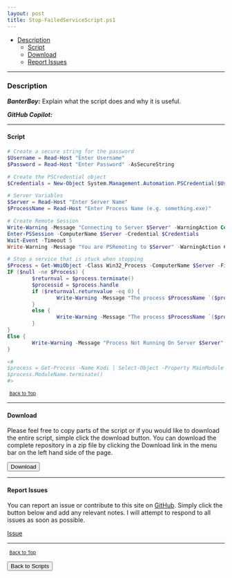 ```yaml
---
layout: post
title: Stop-FailedServiceScript.ps1
---
```


- [Description](#description)
  - [Script](#script)
  - [Download](#download)
  - [Report Issues](#report-issues)

---

### Description

**_BanterBoy:_** Explain what the script does and why it is useful.

**_GitHub Copilot:_**

---

#### Script

```powershell
# Create a secure string for the password
$Username = Read-Host "Enter Username"
$Password = Read-Host "Enter Password" -AsSecureString

# Create the PSCredential object
$Credentials = New-Object System.Management.Automation.PSCredential($Username, $Password)

# Server Variables
$Server = Read-Host "Enter Server Name"
$ProcessName = Read-Host "Enter Process Name (e.g. something.exe)"

# Create Remote Session
Write-Warning -Message "Connecting to Server $Server" -WarningAction Continue
Enter-PSSession -ComputerName $Server -Credential $Credentials
Wait-Event -Timeout 5
Write-Warning -Message "You are PSRemoting to $Server" -WarningAction Continue

# Stop a service that is stuck when stopping
$Process = Get-WmiObject -Class Win32_Process -ComputerName $Server -Filter "name='$ProcessName'"
IF ($null -ne $Process) {
        $returnval = $process.terminate()
        $processid = $process.handle
        if ($returnval.returnvalue -eq 0) {
                Write-Warning -Message "The process $ProcessName `($processid`) terminated successfully on Server $Server" -WarningAction Continue
        }
        else {
                Write-Warning -Message "The process $ProcessName `($processid`) termination has some problems on Server $Server" -WarningAction Continue
        }
}
Else {
        Write-Warning -Message "Process Not Running On Server $Server" -WarningAction Continue
}

<#
$process = Get-Process -Name Kodi | Select-Object -Property MainModule -ExpandProperty MainModule
$process.ModuleName.terminate()
#>
```

<span style="font-size:11px;"><a href="#"><i class="fas fa-caret-up" aria-hidden="true" style="color: white; margin-right:5px;"></i>Back to Top</a></span>

---

#### Download

Please feel free to copy parts of the script or if you would like to download the entire script, simple click the download button. You can download the complete repository in a zip file by clicking the Download link in the menu bar on the left hand side of the page.

<button class="btn" type="submit" onclick="window.open('/PowerShell/scripts/Stop-FailedServiceScript.ps1')">
    <i class="fa fa-cloud-download-alt">
    </i>
        Download
</button>

---

#### Report Issues

You can report an issue or contribute to this site on <a href="https://github.com/BanterBoy/scripts-blog/issues">GitHub</a>. Simply click the button below and add any relevant notes. I will attempt to respond to all issues as soon as possible.

<!-- Place this tag where you want the button to render. -->

<a class="github-button" href="https://github.com/BanterBoy/scripts-blog/issues/new?title=Stop-FailedServiceScript.ps1&body=There is a problem with this function. Please find details below." data-show-count="true" aria-label="Issue BanterBoy/scripts-blog on GitHub">Issue</a>

---

<span style="font-size:11px;"><a href="#"><i class="fas fa-caret-up" aria-hidden="true" style="color: white; margin-right:5px;"></i>Back to Top</a></span>

<a href="/menu/_pages/scripts.html">
    <button class="btn">
        <i class='fas fa-reply'>
        </i>
            Back to Scripts
    </button>
</a>

[1]: http://ecotrust-canada.github.io/markdown-toc
[2]: https://github.com/googlearchive/code-prettify
